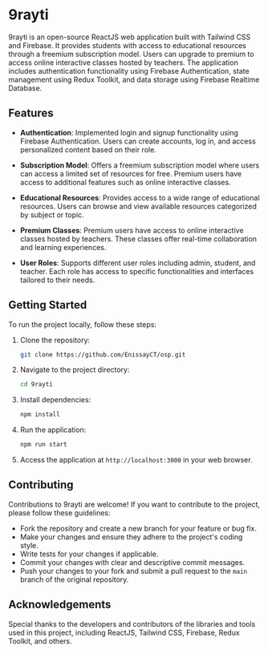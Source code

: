 # 9rayti

9rayti is an open-source ReactJS web application built with Tailwind CSS and Firebase. It provides students with access to educational resources through a freemium subscription model. Users can upgrade to premium to access online interactive classes hosted by teachers. The application includes authentication functionality using Firebase Authentication, state management using Redux Toolkit, and data storage using Firebase Realtime Database.

## Features

- **Authentication**: Implemented login and signup functionality using Firebase Authentication. Users can create accounts, log in, and access personalized content based on their role.
  
- **Subscription Model**: Offers a freemium subscription model where users can access a limited set of resources for free. Premium users have access to additional features such as online interactive classes.

- **Educational Resources**: Provides access to a wide range of educational resources. Users can browse and view available resources categorized by subject or topic.

- **Premium Classes**: Premium users have access to online interactive classes hosted by teachers. These classes offer real-time collaboration and learning experiences.

- **User Roles**: Supports different user roles including admin, student, and teacher. Each role has access to specific functionalities and interfaces tailored to their needs.

## Getting Started

To run the project locally, follow these steps:

1. Clone the repository:
   ```bash
   git clone https://github.com/EnissayCT/osp.git
   ```

2. Navigate to the project directory:
   ```bash
   cd 9rayti
   ```

3. Install dependencies:
   ```bash
   npm install
   ```

4. Run the application:
   ```bash
   npm run start
   ```

5. Access the application at `http://localhost:3000` in your web browser.

## Contributing

Contributions to 9rayti are welcome! If you want to contribute to the project, please follow these guidelines:

- Fork the repository and create a new branch for your feature or bug fix.
- Make your changes and ensure they adhere to the project's coding style.
- Write tests for your changes if applicable.
- Commit your changes with clear and descriptive commit messages.
- Push your changes to your fork and submit a pull request to the `main` branch of the original repository.


## Acknowledgements

Special thanks to the developers and contributors of the libraries and tools used in this project, including ReactJS, Tailwind CSS, Firebase, Redux Toolkit, and others.

